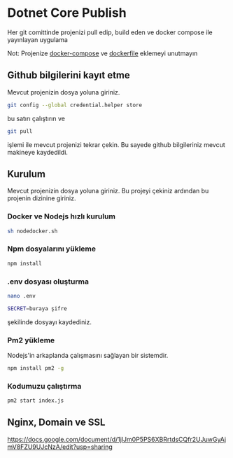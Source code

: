 # Dotnet Core Publish

Her git comittinde projenizi pull edip, build eden ve docker compose ile yayınlayan uygulama

Not: Projenize [docker-compose](https://gist.github.com/atomdeniz/9f8211d07135adb94b56f62d75958d2b) ve [dockerfile](https://lmgtfy.com/?q=dockerfile+for+%20X+program) eklemeyi unutmayın

## Github bilgilerini kayıt etme
Mevcut projenizin dosya yoluna giriniz.

```bash
git config --global credential.helper store
```
bu satırı çalıştırın ve

```bash
git pull
```
işlemi ile mevcut projenizi tekrar çekin. 
Bu sayede github bilgileriniz mevcut makineye kaydedildi.

## Kurulum

Mevcut projenizin dosya yoluna giriniz. Bu projeyi çekiniz ardından bu projenin dizinine giriniz.

### Docker ve Nodejs hızlı kurulum

```bash
sh nodedocker.sh
```

### Npm dosyalarını yükleme

```bash
npm install 
```
### .env dosyası oluşturma

```bash
nano .env
```

```bash
SECRET=buraya şifre 
```
şekilinde dosyayı kaydediniz.

### Pm2 yükleme

Nodejs'in arkaplanda çalışmasını sağlayan bir sistemdir.

```bash
npm install pm2 -g
```

### Kodumuzu çalıştırma 

```bash
pm2 start index.js
```

## Nginx, Domain ve SSL
https://docs.google.com/document/d/1jlJm0P5PS6XBRrtdsCQfr2UJuwGyAjmV8FZU9UJcNzA/edit?usp=sharing


